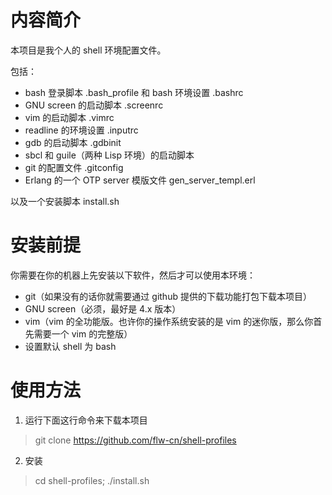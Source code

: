 # 内容简介

本项目是我个人的 shell 环境配置文件。

包括：

* bash 登录脚本 .bash_profile 和 bash 环境设置 .bashrc
* GNU screen 的启动脚本 .screenrc
* vim 的启动脚本 .vimrc
* readline 的环境设置 .inputrc
* gdb 的启动脚本 .gdbinit
* sbcl 和 guile（两种 Lisp 环境）的启动脚本
* git 的配置文件 .gitconfig
* Erlang 的一个 OTP server 模版文件 gen_server_templ.erl

以及一个安装脚本 install.sh

# 安装前提

你需要在你的机器上先安装以下软件，然后才可以使用本环境：

* git（如果没有的话你就需要通过 github 提供的下载功能打包下载本项目）
* GNU screen（必须，最好是 4.x 版本）
* vim（vim 的全功能版。也许你的操作系统安装的是 vim 的迷你版，那么你首先需要一个 vim 的完整版）
* 设置默认 shell 为 bash

# 使用方法

1. 运行下面这行命令来下载本项目

  > git clone https://github.com/flw-cn/shell-profiles

2. 安装

  > cd shell-profiles; ./install.sh
